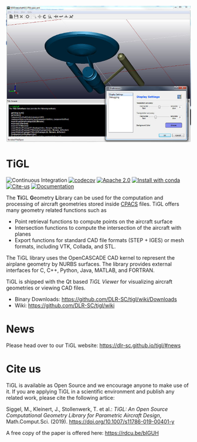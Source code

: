 ![Screenshot of the TiGL Viewer](doc/images/tiglviewer-web.jpg)

# TiGL

![Continuous Integration](https://github.com/joergbrech/tigl/workflows/Continuous%20Integration/badge.svg?event=schedule)
[![codecov](https://codecov.io/gh/dlr-sc/tigl/branch/cpacs_3/graph/badge.svg)](https://codecov.io/gh/dlr-sc/tigl)
[![Apache 2.0](https://img.shields.io/crates/l/k)](https://github.com/DLR-SC/tigl/blob/cpacs_3/LICENSE.txt)
[![Install with conda](https://anaconda.org/dlr-sc/tigl/badges/installer/conda.svg)](https://conda.anaconda.org/dlr-sc/tigl3)
[![Cite-us](https://img.shields.io/badge/doi-10.1007%2Fs11786--019--00401--y-blue)](https://doi.org/10.1007/s11786-019-00401-y) 
[![Documentation](https://img.shields.io/badge/docs-online-green)](https://dlr-sc.github.io/tigl/doc/latest/) 

The **Ti**GL **G**eometry **L**ibrary can be used for the computation and processing of aircraft geometries 
stored inside [CPACS](https://github.com/DLR-LY/CPACS) files. TiGL offers many geometry related functions such as
 - Point retrieval functions to compute points on the aircraft surface
 - Intersection functions to compute the intersection of the aircraft with planes
 - Export functions for standard CAD file formats (STEP + IGES) or mesh formats, 
   including VTK, Collada, and STL.
   
The TiGL library uses the OpenCASCADE CAD kernel to represent the airplane geometry 
by NURBS surfaces. The library provides external interfaces for C, C++, Python, Java, MATLAB, and FORTRAN.

TiGL is shipped with the Qt based _TiGL Viewer_ for visualizing aircraft
geometries or viewing CAD files.


 - Binary Downloads:  https://github.com/DLR-SC/tigl/wiki/Downloads
 - Wiki:              https://github.com/DLR-SC/tigl/wiki

# News

Please head over to our TiGL website: https://dlr-sc.github.io/tigl/#news

# Cite us

TiGL is available as Open Source and we encourage anyone to make use of it. If you are applying TiGL in a scientific environment and publish any related work, please cite the following artice:

Siggel, M., Kleinert, J., Stollenwerk, T. et al.:  *TiGL: An Open Source Computational Geometry Library for Parametric Aircraft Design*, Math.Comput.Sci. (2019). https://doi.org/10.1007/s11786-019-00401-y

A free copy of the paper is offered here: https://rdcu.be/bIGUH 


